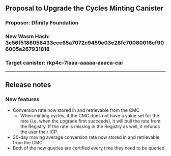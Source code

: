 ## Proposal to Upgrade the Cycles Minting Canister

### Proposer: Dfinity Foundation
### New Wasm Hash: 3c56f5186056433ccc65a7072c9459e03e28fc70080016cf906005a267931818
### Target canister: rkp4c-7iaaa-aaaaa-aaaca-cai

---
## Release notes

### New features
* Conversion rate now stored in and retrievable from the CMC
    * When minting cycles, if the CMC does not have a value set for the rate (i.e. when the upgrade first succeeds), it will pull the rate from the Registry. If the rate is missing in the Registry as well, it refunds the user their ICP.
* 30-day moving average conversion rate now stored in and retrievable from the CMC
* Both of the new queries are certified every time they need to be queried
